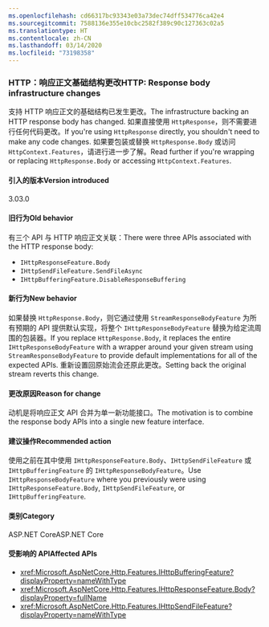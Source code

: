 ```yaml
---
ms.openlocfilehash: cd66317bc93343e03a73dec74dff534776ca42e4
ms.sourcegitcommit: 7588136e355e10cbc2582f389c90c127363c02a5
ms.translationtype: HT
ms.contentlocale: zh-CN
ms.lasthandoff: 03/14/2020
ms.locfileid: "73198358"
---
```

### <a name="http-response-body-infrastructure-changes"></a><span data-ttu-id="4bedf-101">HTTP：响应正文基础结构更改</span><span class="sxs-lookup"><span data-stu-id="4bedf-101">HTTP: Response body infrastructure changes</span></span>

<span data-ttu-id="4bedf-102">支持 HTTP 响应正文的基础结构已发生更改。</span><span class="sxs-lookup"><span data-stu-id="4bedf-102">The infrastructure backing an HTTP response body has changed.</span></span> <span data-ttu-id="4bedf-103">如果直接使用 `HttpResponse`，则不需要进行任何代码更改。</span><span class="sxs-lookup"><span data-stu-id="4bedf-103">If you're using `HttpResponse` directly, you shouldn't need to make any code changes.</span></span> <span data-ttu-id="4bedf-104">如果要包装或替换 `HttpResponse.Body` 或访问 `HttpContext.Features`，请进行进一步了解。</span><span class="sxs-lookup"><span data-stu-id="4bedf-104">Read further if you're wrapping or replacing `HttpResponse.Body` or accessing `HttpContext.Features`.</span></span>

#### <a name="version-introduced"></a><span data-ttu-id="4bedf-105">引入的版本</span><span class="sxs-lookup"><span data-stu-id="4bedf-105">Version introduced</span></span>

<span data-ttu-id="4bedf-106">3.0</span><span class="sxs-lookup"><span data-stu-id="4bedf-106">3.0</span></span>

#### <a name="old-behavior"></a><span data-ttu-id="4bedf-107">旧行为</span><span class="sxs-lookup"><span data-stu-id="4bedf-107">Old behavior</span></span>

<span data-ttu-id="4bedf-108">有三个 API 与 HTTP 响应正文关联：</span><span class="sxs-lookup"><span data-stu-id="4bedf-108">There were three APIs associated with the HTTP response body:</span></span>

- `IHttpResponseFeature.Body`
- `IHttpSendFileFeature.SendFileAsync`
- `IHttpBufferingFeature.DisableResponseBuffering`

#### <a name="new-behavior"></a><span data-ttu-id="4bedf-109">新行为</span><span class="sxs-lookup"><span data-stu-id="4bedf-109">New behavior</span></span>

<span data-ttu-id="4bedf-110">如果替换 `HttpResponse.Body`，则它通过使用 `StreamResponseBodyFeature` 为所有预期的 API 提供默认实现，将整个 `IHttpResponseBodyFeature` 替换为给定流周围的包装器。</span><span class="sxs-lookup"><span data-stu-id="4bedf-110">If you replace `HttpResponse.Body`, it replaces the entire `IHttpResponseBodyFeature` with a wrapper around your given stream using `StreamResponseBodyFeature` to provide default implementations for all of the expected APIs.</span></span> <span data-ttu-id="4bedf-111">重新设置回原始流会还原此更改。</span><span class="sxs-lookup"><span data-stu-id="4bedf-111">Setting back the original stream reverts this change.</span></span>

#### <a name="reason-for-change"></a><span data-ttu-id="4bedf-112">更改原因</span><span class="sxs-lookup"><span data-stu-id="4bedf-112">Reason for change</span></span>

<span data-ttu-id="4bedf-113">动机是将响应正文 API 合并为单一新功能接口。</span><span class="sxs-lookup"><span data-stu-id="4bedf-113">The motivation is to combine the response body APIs into a single new feature interface.</span></span>

#### <a name="recommended-action"></a><span data-ttu-id="4bedf-114">建议操作</span><span class="sxs-lookup"><span data-stu-id="4bedf-114">Recommended action</span></span>

<span data-ttu-id="4bedf-115">使用之前在其中使用 `IHttpResponseFeature.Body`、`IHttpSendFileFeature` 或 `IHttpBufferingFeature` 的 `IHttpResponseBodyFeature`。</span><span class="sxs-lookup"><span data-stu-id="4bedf-115">Use `IHttpResponseBodyFeature` where you previously were using `IHttpResponseFeature.Body`, `IHttpSendFileFeature`, or `IHttpBufferingFeature`.</span></span>

#### <a name="category"></a><span data-ttu-id="4bedf-116">类别</span><span class="sxs-lookup"><span data-stu-id="4bedf-116">Category</span></span>

<span data-ttu-id="4bedf-117">ASP.NET Core</span><span class="sxs-lookup"><span data-stu-id="4bedf-117">ASP.NET Core</span></span>

#### <a name="affected-apis"></a><span data-ttu-id="4bedf-118">受影响的 API</span><span class="sxs-lookup"><span data-stu-id="4bedf-118">Affected APIs</span></span>

- <xref:Microsoft.AspNetCore.Http.Features.IHttpBufferingFeature?displayProperty=nameWithType>
- <xref:Microsoft.AspNetCore.Http.Features.IHttpResponseFeature.Body?displayProperty=fullName>
- <xref:Microsoft.AspNetCore.Http.Features.IHttpSendFileFeature?displayProperty=nameWithType>

<!-- 

#### Affected APIs

- `T:Microsoft.AspNetCore.Http.Features.IHttpBufferingFeature`
- `P:Microsoft.AspNetCore.Http.Features.IHttpResponseFeature.Body`
- `T:Microsoft.AspNetCore.Http.Features.IHttpSendFileFeature`

-->
